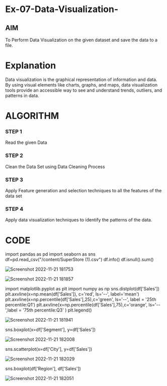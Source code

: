 # Ex-07-Data-Visualization-

## AIM
To Perform Data Visualization on the given dataset and save the data to a file. 

# Explanation
Data visualization is the graphical representation of information and data. By using visual elements like charts, graphs, and maps, data visualization tools provide an accessible way to see and understand trends, outliers, and patterns in data.

# ALGORITHM
### STEP 1
Read the given Data
### STEP 2
Clean the Data Set using Data Cleaning Process
### STEP 3
Apply Feature generation and selection techniques to all the features of the data set
### STEP 4
Apply data visualization techniques to identify the patterns of the data.


# CODE
import pandas as pd
import seaborn as sns
df=pd.read_csv("/content/SuperStore (1).csv")
df.info()
df.isnull().sum()

![Screenshot 2022-11-21 181753](https://user-images.githubusercontent.com/95408668/203059215-458dd1d2-4e45-41f0-a0de-ca7b01d56059.jpg)

![Screenshot 2022-11-21 181857](https://user-images.githubusercontent.com/95408668/203059933-1ec29636-70b8-4d41-933d-3cefc45f2611.jpg)

import matplotlib.pyplot as plt
import numpy as np
sns.distplot(df['Sales'])
plt.axvline(x=np.mean(df['Sales']), c='red', ls='--', label='mean')
plt.axvline(x=np.percentile(df['Sales'],25),c='green', ls='--', label = '25th percentile:Q1')
plt.axvline(x=np.percentile(df['Sales'],75),c='orange', ls='--',label = '75th percentile:Q3' )
plt.legend()

![Screenshot 2022-11-21 181941](https://user-images.githubusercontent.com/95408668/203060016-f70f7b56-bf58-44f3-948a-0389867f5a07.jpg)

sns.boxplot(x=df['Segment'], y=df['Sales'])

![Screenshot 2022-11-21 182008](https://user-images.githubusercontent.com/95408668/203060582-651ec338-0f36-44bd-acd6-9ce132ab87b1.jpg)

sns.scatterplot(x=df['City'], y=df['Sales'])

![Screenshot 2022-11-21 182029](https://user-images.githubusercontent.com/95408668/203060664-eb712449-253e-4823-9196-676d6687ae17.jpg)

sns.boxplot(df['Region'], df['Sales'])

![Screenshot 2022-11-21 182051](https://user-images.githubusercontent.com/95408668/203060699-8cdd6d19-babc-4ea3-b261-6d8a0b3c562f.jpg)


